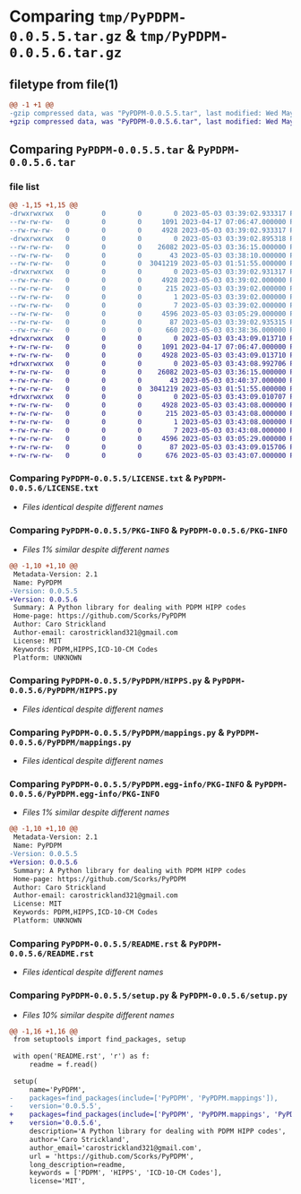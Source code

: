 # Comparing `tmp/PyPDPM-0.0.5.5.tar.gz` & `tmp/PyPDPM-0.0.5.6.tar.gz`

## filetype from file(1)

```diff
@@ -1 +1 @@
-gzip compressed data, was "PyPDPM-0.0.5.5.tar", last modified: Wed May  3 03:39:02 2023, max compression
+gzip compressed data, was "PyPDPM-0.0.5.6.tar", last modified: Wed May  3 03:43:09 2023, max compression
```

## Comparing `PyPDPM-0.0.5.5.tar` & `PyPDPM-0.0.5.6.tar`

### file list

```diff
@@ -1,15 +1,15 @@
-drwxrwxrwx   0        0        0        0 2023-05-03 03:39:02.933317 PyPDPM-0.0.5.5/
--rw-rw-rw-   0        0        0     1091 2023-04-17 07:06:47.000000 PyPDPM-0.0.5.5/LICENSE.txt
--rw-rw-rw-   0        0        0     4928 2023-05-03 03:39:02.933317 PyPDPM-0.0.5.5/PKG-INFO
-drwxrwxrwx   0        0        0        0 2023-05-03 03:39:02.895318 PyPDPM-0.0.5.5/PyPDPM/
--rw-rw-rw-   0        0        0    26082 2023-05-03 03:36:15.000000 PyPDPM-0.0.5.5/PyPDPM/HIPPS.py
--rw-rw-rw-   0        0        0       43 2023-05-03 03:38:10.000000 PyPDPM-0.0.5.5/PyPDPM/__init__.py
--rw-rw-rw-   0        0        0  3041219 2023-05-03 01:51:55.000000 PyPDPM-0.0.5.5/PyPDPM/mappings.py
-drwxrwxrwx   0        0        0        0 2023-05-03 03:39:02.931317 PyPDPM-0.0.5.5/PyPDPM.egg-info/
--rw-rw-rw-   0        0        0     4928 2023-05-03 03:39:02.000000 PyPDPM-0.0.5.5/PyPDPM.egg-info/PKG-INFO
--rw-rw-rw-   0        0        0      215 2023-05-03 03:39:02.000000 PyPDPM-0.0.5.5/PyPDPM.egg-info/SOURCES.txt
--rw-rw-rw-   0        0        0        1 2023-05-03 03:39:02.000000 PyPDPM-0.0.5.5/PyPDPM.egg-info/dependency_links.txt
--rw-rw-rw-   0        0        0        7 2023-05-03 03:39:02.000000 PyPDPM-0.0.5.5/PyPDPM.egg-info/top_level.txt
--rw-rw-rw-   0        0        0     4596 2023-05-03 03:05:29.000000 PyPDPM-0.0.5.5/README.rst
--rw-rw-rw-   0        0        0       87 2023-05-03 03:39:02.935315 PyPDPM-0.0.5.5/setup.cfg
--rw-rw-rw-   0        0        0      660 2023-05-03 03:38:36.000000 PyPDPM-0.0.5.5/setup.py
+drwxrwxrwx   0        0        0        0 2023-05-03 03:43:09.013710 PyPDPM-0.0.5.6/
+-rw-rw-rw-   0        0        0     1091 2023-04-17 07:06:47.000000 PyPDPM-0.0.5.6/LICENSE.txt
+-rw-rw-rw-   0        0        0     4928 2023-05-03 03:43:09.013710 PyPDPM-0.0.5.6/PKG-INFO
+drwxrwxrwx   0        0        0        0 2023-05-03 03:43:08.992706 PyPDPM-0.0.5.6/PyPDPM/
+-rw-rw-rw-   0        0        0    26082 2023-05-03 03:36:15.000000 PyPDPM-0.0.5.6/PyPDPM/HIPPS.py
+-rw-rw-rw-   0        0        0       43 2023-05-03 03:40:37.000000 PyPDPM-0.0.5.6/PyPDPM/__init__.py
+-rw-rw-rw-   0        0        0  3041219 2023-05-03 01:51:55.000000 PyPDPM-0.0.5.6/PyPDPM/mappings.py
+drwxrwxrwx   0        0        0        0 2023-05-03 03:43:09.010707 PyPDPM-0.0.5.6/PyPDPM.egg-info/
+-rw-rw-rw-   0        0        0     4928 2023-05-03 03:43:08.000000 PyPDPM-0.0.5.6/PyPDPM.egg-info/PKG-INFO
+-rw-rw-rw-   0        0        0      215 2023-05-03 03:43:08.000000 PyPDPM-0.0.5.6/PyPDPM.egg-info/SOURCES.txt
+-rw-rw-rw-   0        0        0        1 2023-05-03 03:43:08.000000 PyPDPM-0.0.5.6/PyPDPM.egg-info/dependency_links.txt
+-rw-rw-rw-   0        0        0        7 2023-05-03 03:43:08.000000 PyPDPM-0.0.5.6/PyPDPM.egg-info/top_level.txt
+-rw-rw-rw-   0        0        0     4596 2023-05-03 03:05:29.000000 PyPDPM-0.0.5.6/README.rst
+-rw-rw-rw-   0        0        0       87 2023-05-03 03:43:09.015706 PyPDPM-0.0.5.6/setup.cfg
+-rw-rw-rw-   0        0        0      676 2023-05-03 03:43:07.000000 PyPDPM-0.0.5.6/setup.py
```

### Comparing `PyPDPM-0.0.5.5/LICENSE.txt` & `PyPDPM-0.0.5.6/LICENSE.txt`

 * *Files identical despite different names*

### Comparing `PyPDPM-0.0.5.5/PKG-INFO` & `PyPDPM-0.0.5.6/PKG-INFO`

 * *Files 1% similar despite different names*

```diff
@@ -1,10 +1,10 @@
 Metadata-Version: 2.1
 Name: PyPDPM
-Version: 0.0.5.5
+Version: 0.0.5.6
 Summary: A Python library for dealing with PDPM HIPP codes
 Home-page: https://github.com/Scorks/PyPDPM
 Author: Caro Strickland
 Author-email: carostrickland321@gmail.com
 License: MIT
 Keywords: PDPM,HIPPS,ICD-10-CM Codes
 Platform: UNKNOWN
```

### Comparing `PyPDPM-0.0.5.5/PyPDPM/HIPPS.py` & `PyPDPM-0.0.5.6/PyPDPM/HIPPS.py`

 * *Files identical despite different names*

### Comparing `PyPDPM-0.0.5.5/PyPDPM/mappings.py` & `PyPDPM-0.0.5.6/PyPDPM/mappings.py`

 * *Files identical despite different names*

### Comparing `PyPDPM-0.0.5.5/PyPDPM.egg-info/PKG-INFO` & `PyPDPM-0.0.5.6/PyPDPM.egg-info/PKG-INFO`

 * *Files 1% similar despite different names*

```diff
@@ -1,10 +1,10 @@
 Metadata-Version: 2.1
 Name: PyPDPM
-Version: 0.0.5.5
+Version: 0.0.5.6
 Summary: A Python library for dealing with PDPM HIPP codes
 Home-page: https://github.com/Scorks/PyPDPM
 Author: Caro Strickland
 Author-email: carostrickland321@gmail.com
 License: MIT
 Keywords: PDPM,HIPPS,ICD-10-CM Codes
 Platform: UNKNOWN
```

### Comparing `PyPDPM-0.0.5.5/README.rst` & `PyPDPM-0.0.5.6/README.rst`

 * *Files identical despite different names*

### Comparing `PyPDPM-0.0.5.5/setup.py` & `PyPDPM-0.0.5.6/setup.py`

 * *Files 10% similar despite different names*

```diff
@@ -1,16 +1,16 @@
 from setuptools import find_packages, setup
 
 with open('README.rst', 'r') as f:
     readme = f.read()
 
 setup(
     name='PyPDPM',
-    packages=find_packages(include=['PyPDPM', 'PyPDPM.mappings']),
-    version='0.0.5.5',
+    packages=find_packages(include=['PyPDPM', 'PyPDPM.mappings', 'PyPDPM.HIPPS']),
+    version='0.0.5.6',
     description='A Python library for dealing with PDPM HIPP codes',
     author='Caro Strickland',
     author_email='carostrickland321@gmail.com',
     url = 'https://github.com/Scorks/PyPDPM',
     long_description=readme,
     keywords = ['PDPM', 'HIPPS', 'ICD-10-CM Codes'],
     license='MIT',
```

